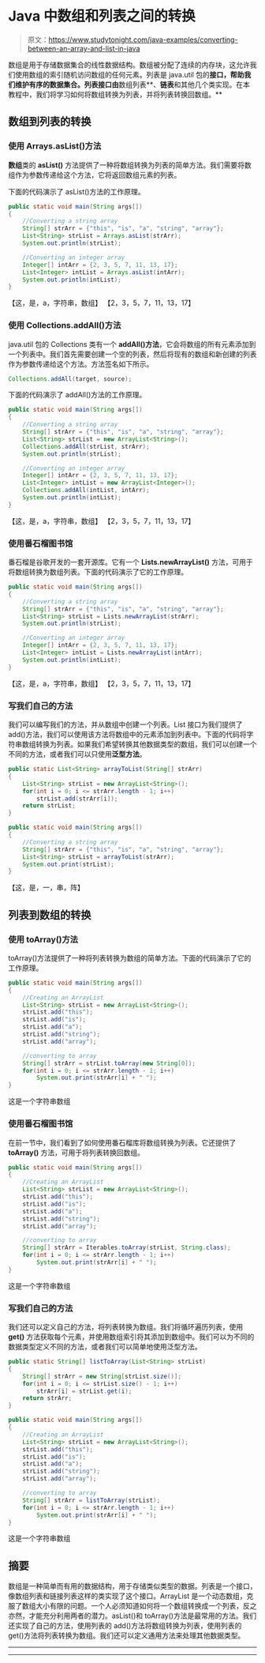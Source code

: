 # Java 中数组和列表之间的转换

> 原文：<https://www.studytonight.com/java-examples/converting-between-an-array-and-list-in-java>

数组是用于存储数据集合的线性数据结构。数组被分配了连续的内存块，这允许我们使用数组的索引随机访问数组的任何元素。列表是 java.util 包的**接口，帮助我们维护有序的数据集合。列表接口由**数组列表**、**链表**和其他几个类实现。在本教程中，我们将学习如何将数组转换为列表，并将列表转换回数组。**

## 数组到列表的转换

### 使用 Arrays.asList()方法

**数组**类的 **asList()** 方法提供了一种将数组转换为列表的简单方法。我们需要将数组作为参数传递给这个方法，它将返回数组元素的列表。

下面的代码演示了 asList()方法的工作原理。

```java
public static void main(String args[])
{
	//Converting a string array
	String[] strArr = {"this", "is", "a", "string", "array"};
	List<String> strList = Arrays.asList(strArr);
	System.out.println(strList);

	//Converting an integer array
	Integer[] intArr = {2, 3, 5, 7, 11, 13, 17};
	List<Integer> intList = Arrays.asList(intArr);
	System.out.println(intList);
} 
```

【这，是，a，字符串，数组】
【2，3，5，7，11，13，17】

### 使用 Collections.addAll()方法

java.util 包的 Collections 类有一个 **addAll()方法**，它会将数组的所有元素添加到一个列表中。我们首先需要创建一个空的列表，然后将现有的数组和新创建的列表作为参数传递给这个方法。方法签名如下所示。

```java
Collections.addAll(target, source);
```

下面的代码演示了 addAll()方法的工作原理。

```java
public static void main(String args[])
{
	//Converting a string array
	String[] strArr = {"this", "is", "a", "string", "array"};
	List<String> strList = new ArrayList<String>();
	Collections.addAll(strList, strArr);
	System.out.println(strList);

	//Converting an integer array
	Integer[] intArr = {2, 3, 5, 7, 11, 13, 17};
	List<Integer> intList = new ArrayList<Integer>();
	Collections.addAll(intList, intArr);
	System.out.println(intList);
}
```

【这，是，a，字符串，数组】
【2，3，5，7，11，13，17】

### 使用番石榴图书馆

番石榴是谷歌开发的一套开源库。它有一个 **Lists.newArrayList()** 方法，可用于将数组转换为数组列表。下面的代码演示了它的工作原理。

```java
public static void main(String args[])
{
	//Converting a string array
	String[] strArr = {"this", "is", "a", "string", "array"};
	List<String> strList = Lists.newArrayList(strArr);
	System.out.println(strList);

	//Converting an integer array
	Integer[] intArr = {2, 3, 5, 7, 11, 13, 17};
	List<Integer> intList = Lists.newArrayList(intArr);
	System.out.println(intList);
}
```

【这，是，a，字符串，数组】
【2，3，5，7，11，13，17】

### 写我们自己的方法

我们可以编写我们的方法，并从数组中创建一个列表。List 接口为我们提供了 add()方法，我们可以使用该方法将数组中的元素添加到列表中。下面的代码将字符串数组转换为列表。如果我们希望转换其他数据类型的数组，我们可以创建一个不同的方法，或者我们可以只使用**泛型方法**。

```java
public static List<String> arrayToList(String[] strArr)
{
	List<String> strList = new ArrayList<String>();
	for(int i = 0; i <= strArr.length - 1; i++)
		strList.add(strArr[i]);
	return strList;
}

public static void main(String args[])
{
	//Converting a string array
	String[] strArr = {"this", "is", "a", "string", "array"};
	List<String> strList = arrayToList(strArr);
	System.out.print(strList);
}
```

【这，是，一，串，阵】

## 列表到数组的转换

### 使用 toArray()方法

toArray()方法提供了一种将列表转换为数组的简单方法。下面的代码演示了它的工作原理。

```java
public static void main(String args[])
{
	//Creating an ArrayList
	List<String> strList = new ArrayList<String>();
	strList.add("this");
	strList.add("is");
	strList.add("a");
	strList.add("string");
	strList.add("array");

	//converting to array
	String[] strArr = strList.toArray(new String[0]);
	for(int i = 0; i <= strArr.length - 1; i++)
		System.out.print(strArr[i] + " ");
} 
```

这是一个字符串数组

### 使用番石榴图书馆

在前一节中，我们看到了如何使用番石榴库将数组转换为列表。它还提供了 **toArray()** 方法，可用于将列表转换回数组。

```java
public static void main(String args[])
{
	//Creating an ArrayList
	List<String> strList = new ArrayList<String>();
	strList.add("this");
	strList.add("is");
	strList.add("a");
	strList.add("string");
	strList.add("array");

	//converting to array
	String[] strArr = Iterables.toArray(strList, String.class);
	for(int i = 0; i <= strArr.length - 1; i++)
		System.out.print(strArr[i] + " ");
}
```

这是一个字符串数组

### 写我们自己的方法

我们还可以定义自己的方法，将列表转换为数组。我们将循环遍历列表，使用 **get()** 方法获取每个元素，并使用数组索引将其添加到数组中。我们可以为不同的数据类型定义不同的方法，或者我们可以简单地使用泛型方法。

```java
public static String[] listToArray(List<String> strList)
{
	String[] strArr = new String[strList.size()];
	for(int i = 0; i <= strList.size() - 1; i++)
		strArr[i] = strList.get(i);
	return strArr;
}

public static void main(String args[])
{
	//Creating an ArrayList
	List<String> strList = new ArrayList<String>();
	strList.add("this");
	strList.add("is");
	strList.add("a");
	strList.add("string");
	strList.add("array");

	//converting to array
	String[] strArr = listToArray(strList);
	for(int i = 0; i <= strArr.length - 1; i++)
		System.out.print(strArr[i] + " ");
}
```

这是一个字符串数组

## 摘要

数组是一种简单而有用的数据结构，用于存储类似类型的数据。列表是一个接口，像数组列表和链接列表这样的类实现了这个接口。ArrayList 是一个动态数组，克服了数组大小有限的问题。一个人必须知道如何将一个数组转换成一个列表，反之亦然，才能充分利用两者的潜力。asList()和 toArray()方法是最常用的方法。我们还实现了自己的方法，使用列表的 add()方法将数组转换为列表，使用列表的 get()方法将列表转换为数组。我们还可以定义通用方法来处理其他数据类型。

* * *

* * *